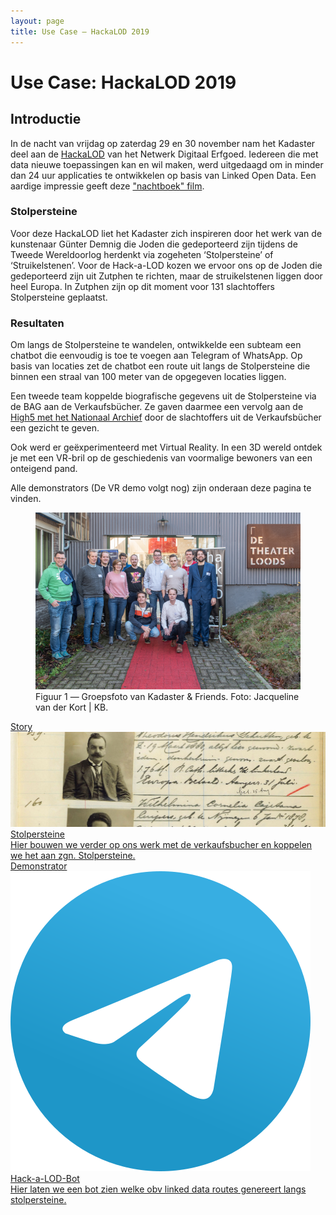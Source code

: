 ```yaml
---
layout: page
title: Use Case ― HackaLOD 2019
---
```

# Use Case: HackaLOD 2019

## Introductie

In de nacht van vrijdag op zaterdag 29 en 30 november nam het Kadaster deel aan de [HackaLOD](https://hackalod.com/) van het Netwerk Digitaal Erfgoed. Iedereen die met data nieuwe toepassingen kan en wil maken, werd uitgedaagd om in minder dan 24 uur applicaties te ontwikkelen op basis van Linked Open Data. Een aardige impressie geeft deze ["nachtboek" film](https://www.youtube.com/watch?v=TPrypiAl9ko&feature=youtu.be). 

### Stolpersteine
Voor deze HackaLOD liet het Kadaster zich inspireren door het werk van de kunstenaar Günter Demnig die Joden die gedeporteerd zijn tijdens de Tweede Wereldoorlog herdenkt via zogeheten ‘Stolpersteine’ of ‘Struikelstenen’. Voor de Hack-a-LOD kozen we ervoor ons op de Joden die gedeporteerd zijn uit Zutphen te richten, maar de struikelstenen liggen door heel Europa. In Zutphen zijn op dit moment voor 131 slachtoffers Stolpersteine geplaatst.

### Resultaten
Om langs de Stolpersteine te wandelen, ontwikkelde een subteam een chatbot die eenvoudig is toe te voegen aan Telegram of WhatsApp. Op basis van locaties zet de chatbot een route uit langs de Stolpersteine die binnen een straal van 100 meter van de opgegeven locaties liggen. 

Een tweede team koppelde biografische gegevens uit de Stolpersteine via de BAG aan de Verkaufsbücher. Ze gaven daarmee een vervolg aan de [High5 met het Nationaal Archief](https://labs.kadaster.nl/stories/verkaufsbucher/index.html) door de slachtoffers uit de Verkaufsbücher een gezicht te geven. 

Ook werd er geëxperimenteerd met Virtual Reality. In een 3D wereld ontdek je met een VR-bril op de geschiedenis van voormalige bewoners van een onteigend pand. 

Alle demonstrators (De VR demo volgt nog) zijn onderaan deze pagina te vinden. 
 
 <figure id="figuur-1">
  <a href="/assets/images/groepsfoto_hackalod.JPG">
    <img src="/assets/images/groepsfoto_hackalod.JPG" alt="groepsfoto van Kadaster en friends">
  </a>
  <figcaption>
    Figuur 1 ― Groepsfoto van Kadaster & Friends. Foto: Jacqueline van der Kort | KB. 
  </figcaption>
</figure>

<div class="cards-wrapper">
  <a href="/stories/hack-a-lod-2019/index.html">
    <div class="card">
      <div class="card-type">Story</div>
      <img class="card-image" src="/assets/images/hack-a-lod.jpg" alt="Hack-a-lod">
      <div class="card-title">Stolpersteine</div>
      <div class="card-description">Hier bouwen we verder op ons werk met de verkaufsbucher en koppelen we het aan zgn. Stolpersteine.</div>
    </div>
  </a>
  <a href="/demonstrators/hackalodbot/index.html">
    <div class="card">
      <div class="card-type">Demonstrator</div>
      <img class="card-image" src="/assets/images/telegram.png" alt="Telegram">
      <div class="card-title">Hack-a-LOD-Bot</div>
      <div class="card-description">Hier laten we een bot zien welke obv linked data routes genereert langs stolpersteine. </div>
    </div>
  </a>
</div>
